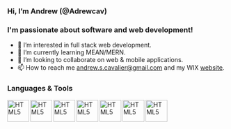 ### Hi, I’m Andrew (@Adrewcav)

### I'm passionate about software and web development!
- 👀 I’m interested in full stack web development.
- 🌱 I’m currently learning MEAN/MERN. 
- 💞️ I’m looking to collaborate on web & mobile applications. 
- 📫 How to reach me andrew.s.cavalier@gmail.com and my WIX [website](https://www.andrewscavalier.com/).

<!---
Adrewcav/Adrewcav is a ✨ special ✨ repository because its `README.md` (this file) appears on your GitHub profile.
You can click the Preview link to take a look at your changes.
--->
### Languages & Tools 
 <img align="left" alt="HTML5" width="50px" src="https://cdn.jsdelivr.net/gh/devicons/devicon/icons/r/r-original.svg" />
 <img align="left" alt="HTML5" width="50px" src="https://cdn.jsdelivr.net/gh/devicons/devicon/icons/python/python-original-wordmark.svg" />
 <img align="left" alt="HTML5" width="50px" src="https://cdn.jsdelivr.net/gh/devicons/devicon/icons/jupyter/jupyter-original-wordmark.svg" />

 <img align="left" alt="HTML5" width="50px" src="https://cdn.jsdelivr.net/gh/devicons/devicon/icons/html5/html5-original.svg" />
 <img align="left" alt="HTML5" width="50px" src="https://cdn.jsdelivr.net/gh/devicons/devicon/icons/css3/css3-original.svg" />
 <img align="left" alt="HTML5" width="50px" src="https://cdn.jsdelivr.net/gh/devicons/devicon/icons/javascript/javascript-original.svg" />
 
 <img align="left" alt="HTML5" width="50px" src="https://cdn.jsdelivr.net/gh/devicons/devicon/icons/aftereffects/aftereffects-original.svg" />
